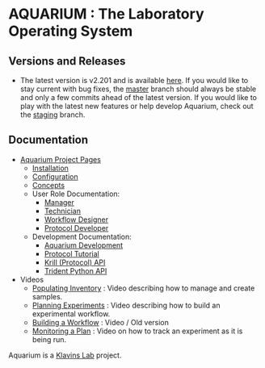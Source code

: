 # AQUARIUM : The Laboratory Operating System

## Versions and Releases

- The latest version is v2.201 and is available [here](https://github.com/klavinslab/aquarium/releases/tag/v2.201). If you would like to stay current with bug fixes, the [master](https://github.com/klavinslab/aquarium/tree/master) branch should always be stable and only a few commits ahead of the latest version. If you would like to play with the latest new features or help develop Aquarium, check out the [staging](https://github.com/klavinslab/aquarium/tree/staging) branch.  

## Documentation

- [Aquarium Project Pages](http://klavinslab.org/aquarium)
  - [Installation](http://klavinslab.org/aquarium/configuration/installation/)
  - [Configuration](http://klavinslab.org/aquarium/configuration/)
  - [Concepts](http://klavinslab.org/aquarium/concepts/)
  - User Role Documentation:
    - [Manager](http://klavinslab.org/aquarium/manager/)
    - [Technician](http://klavinslab.org/aquarium/technician/)
    - [Workflow Designer](http://klavinslab.org/aquarium/designer/)
    - [Protocol Developer](http://klavinslab.org/aquarium/protocol_developer/)
  - Development Documentation:
    - [Aquarium Development](http://klavinslab.org/aquarium/aquarium_development/)
    - [Protocol Tutorial](http://klavinslab.org/aquarium/protocol_tutorial/)
    - [Krill (Protocol) API](http://klavinslab.org/aquarium/api)
    - [Trident Python API](https://github.com/klavinslab/trident)
- Videos
  - [Populating Inventory](https://www.youtube.com/watch?v=ydN51ew1JmI&feature=youtu.be) : Video describing how to manage and create samples.
  - [Planning Experiments](https://www.youtube.com/watch?v=kYnDc8RIsNg&feature=youtu.be) : Video describing how to build an experimental workflow.
  - [Building a Workflow](https://www.youtube.com/watch?v=xDrv4f2AZlM&feature=youtu.be) : Video / Old version
  - [Monitoring a Plan](https://www.youtube.com/watch?v=WCTmuz5yBAo&feature=youtu.be) : Video on how to track an experiment as it is being run.

Aquarium is a [Klavins Lab](http://klavinslab.org) project.
